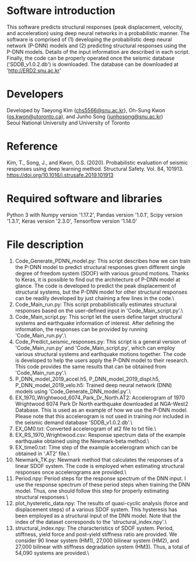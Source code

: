 # Software introduction
This software predicts structural responses (peak displacement, velocity, and acceleration) using deep neural networks in a probabilistic manner. The software is comprised of (1) developing the probabilistic deep neural network (P-DNN) models and (2) predicting structural responses using the P-DNN models. Details of the input information are described in each script. Finally, the code can be properly operated once the seismic database ('SDDB_v1.0.2.db') is downloaded. The database can be downloaded at 'http://ERD2.snu.ac.kr'

# Developers
Developed by Taeyong Kim (chs5566@snu.ac.kr), Oh-Sung Kwon (os.kwon@utoronto.ca), and Junho Song (junhosong@snu.ac.kr)\
Seoul National University and University of Toronto

# Reference
Kim, T., Song, J., and Kwon, O.S. (2020). Probabilistic evaluation of seismic responses using deep learning method. Structural Safety. Vol. 84, 101913.
https://doi.org/10.1016/j.strusafe.2019.101913

# Required software and libraries
Python 3 with Numpy version '1.17.2', Pandas version '1.0.1', Scipy version '1.3.1', Keras version '2.3.0', Tensorflow version '1.14.0'

# File description
1. Code_Generate_PDNN_model.py: This script describes how we can train the P-DNN model to predict structural responses given different single degree of freedom system (SDOF) with various ground motions. Thanks to Keras, it is possible to find out the architecture of P-DNN model at glance. The code is developed to predict the peak displacement of structural systems, but the P-DNN model for other structural responses can be readily developed by just chaining a few lines in the code.\
2. Code_Main_run.py: This script probabilistically estimates structural responses based on the user-defined input in 'Code_Main_script.py'.\
3. Code_Main_script.py: This script let the users define target structural systems and earthquake information of interest. After defining the information, the responses can be provided by running 'Code_Main_run.py'.\
4. Code_Predict_seismic_responses.py: This script is a general version of 'Code_Main_run.py' and 'Code_Main_script.py', which can employ various structural systems and earthquake motions together. The code is developed to help the users apply the P-DNN model to their research. This code provides the same results that can be obtained from 'Code_Main_run.py'.\
5. P_DNN_model_2019_accel.h5, P_DNN_model_2019_displ.h5, P_DNN_model_2019_velo.h5: Trained deep neural network (DNN) models using 'Code_Generate_DNN_model.py'.\
6. EX_1970_Wrightwood_6074_Park_Dr_North.AT2: Accelerogram of 1970 Wrightwood 6074 Park Dr North earthquake downloaded at NGA-West2 Database. This is used as an example of how we use the P-DNN model. Please note that this accelerogram is not used in training nor included in the seismic demand database 'SDDB_v1.0.2.db'.\
7. EX_GM0.txt: Converted accelerogram of at2 file to txt file.\
8. EX_RS_1970_Wrightwood.csv: Response spectrum data of the example earthquake obtained using the Newmark-beta method.\
9. EX_time0.txt: Time step of the example accelerogram which can be obtained in '.AT2' file.\
10. Newmark_TK.py: Newmark method that calculates the responses of a linear SDOF system. The code is employed when estimating structural responses once accelerograms are provided.\
11. Period.npy: Period steps for the response spectrum of the DNN input. I use the response spectrum of these period steps when training the DNN model. Thus, one should follow this step for properly estimating structural responses.\
12. plot_hysteretic_data.npy: The results of quasi-cyclic analysis (force and displacement steps) of a various SDOF system. This hysteresis has been employed as a structural input of the DNN model. Note that the index of the dataset corresponds to the 'structural_index.npy'.\ 
13. structural_index.npy: The characteristics of SDOF system. Period, stiffness, yield force and post-yield stiffness ratio are provided. We consider 90 linear system (HM1), 27,000 bilinear system (HM2), and 27,000 bilinear with stiffness degradation system (HM3). Thus, a total of 54,090 systems are provided.\